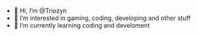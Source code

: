- 👋 Hi, I’m @Triozyn
- 👀 I’m interested in gaming, coding, developing and other stuff
- 🌱 I’m currently learning coding and develoment

